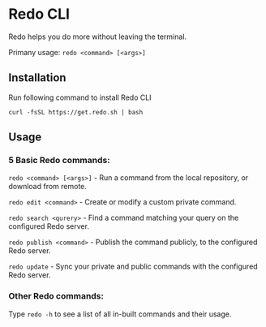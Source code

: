 # Redo CLI
Redo helps you do more without leaving the terminal.


Primany usage: `redo <command> [<args>]`

## Installation
Run following command to install Redo CLI

`curl -fsSL https://get.redo.sh | bash`

## Usage

### 5 Basic Redo commands:

`redo <command> [<args>]`       -     Run a command from the local repository, or download from remote.

`redo edit <command>`         -     Create or modify a custom private command.

`redo search <qurery>`        -     Find a command matching your query on the configured Redo server.

`redo publish <command>`      -     Publish the command publicly, to the configured Redo server.

`redo update`                 -     Sync your private and public commands with the configured Redo server.



### Other Redo commands:

Type `redo -h` to see a list of all in-built commands and their usage.